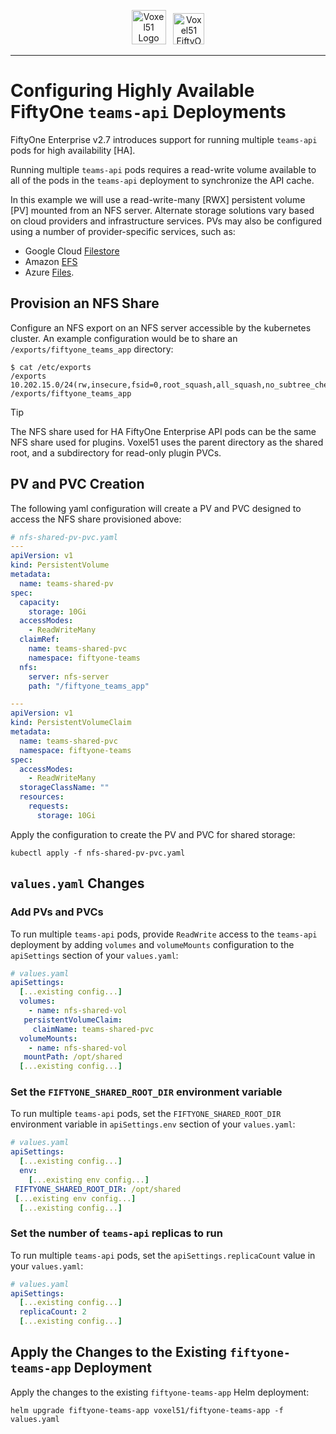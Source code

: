 <!-- markdownlint-disable no-inline-html line-length -->
<!-- markdownlint-disable-next-line first-line-heading -->
<div align="center">
<p align="center">

<img alt="Voxel51 Logo" src="https://user-images.githubusercontent.com/25985824/106288517-2422e000-6216-11eb-871d-26ad2e7b1e59.png" height="55px"> &nbsp;
<img alt="Voxel51 FiftyOne" src="https://user-images.githubusercontent.com/25985824/106288518-24bb7680-6216-11eb-8f10-60052c519586.png" height="50px">

</p>
</div>
<!-- markdownlint-enable no-inline-html line-length -->

---

# Configuring Highly Available FiftyOne `teams-api` Deployments

FiftyOne Enterprise v2.7 introduces support for running multiple `teams-api`
pods for high availability [HA].

Running multiple `teams-api` pods requires a read-write volume available to all
of the pods in the `teams-api` deployment to synchronize the API cache.

In this example we will use a read-write-many [RWX] persistent volume [PV]
mounted from an NFS server. Alternate storage solutions vary based on cloud
providers and infrastructure services.  PVs may also be configured using a
number of provider-specific services, such as:

* Google Cloud
  [Filestore](https://cloud.google.com/filestore/docs)
* Amazon
  [EFS](https://aws.amazon.com/efs/)
* Azure
  [Files](https://learn.microsoft.com/en-us/azure/storage/files/).

## Provision an NFS Share

Configure an NFS export on an NFS server accessible by the kubernetes cluster.
An example configuration would be to share an `/exports/fiftyone_teams_app`
directory:

```shell
$ cat /etc/exports
/exports 10.202.15.0/24(rw,insecure,fsid=0,root_squash,all_squash,no_subtree_check)
/exports/fiftyone_teams_app
```

> [!TIP]
> The NFS share used for HA FiftyOne Enterprise API pods can be the same NFS share
> used for plugins.  Voxel51 uses the parent directory as the shared root, and
> a subdirectory for read-only plugin PVCs.

## PV and PVC Creation

The following yaml configuration will create a PV and PVC designed to access the
NFS share provisioned above:

```yaml
# nfs-shared-pv-pvc.yaml
---
apiVersion: v1
kind: PersistentVolume
metadata:
  name: teams-shared-pv
spec:
  capacity:
    storage: 10Gi
  accessModes:
    - ReadWriteMany
  claimRef:
    name: teams-shared-pvc
    namespace: fiftyone-teams
  nfs:
    server: nfs-server
    path: "/fiftyone_teams_app"

---
apiVersion: v1
kind: PersistentVolumeClaim
metadata:
  name: teams-shared-pvc
  namespace: fiftyone-teams
spec:
  accessModes:
    - ReadWriteMany
  storageClassName: ""
  resources:
    requests:
      storage: 10Gi
```

Apply the configuration to create the PV and PVC for shared storage:

```shell
kubectl apply -f nfs-shared-pv-pvc.yaml
```

## `values.yaml` Changes

### Add PVs and PVCs

To run multiple `teams-api` pods, provide `ReadWrite` access to the `teams-api`
deployment by adding `volumes` and `volumeMounts` configuration to the
`apiSettings` section of your `values.yaml`:

```yaml
# values.yaml
apiSettings:
  [...existing config...]
  volumes:
    - name: nfs-shared-vol
   persistentVolumeClaim:
     claimName: teams-shared-pvc
  volumeMounts:
    - name: nfs-shared-vol
   mountPath: /opt/shared
  [...existing config...]
```

### Set the `FIFTYONE_SHARED_ROOT_DIR` environment variable

To run multiple `teams-api` pods, set the `FIFTYONE_SHARED_ROOT_DIR` environment
variable in `apiSettings.env` section of your `values.yaml`:

```yaml
# values.yaml
apiSettings:
  [...existing config...]
  env:
    [...existing env config...]
 FIFTYONE_SHARED_ROOT_DIR: /opt/shared
 [...existing env config...]
  [...existing config...]
```

### Set the number of `teams-api` replicas to run

To run multiple `teams-api` pods, set the `apiSettings.replicaCount` value in
your `values.yaml`:

```yaml
# values.yaml
apiSettings:
  [...existing config...]
  replicaCount: 2
  [...existing config...]
```

## Apply the Changes to the Existing `fiftyone-teams-app` Deployment

Apply the changes to the existing `fiftyone-teams-app` Helm deployment:

```shell
helm upgrade fiftyone-teams-app voxel51/fiftyone-teams-app -f values.yaml
```
